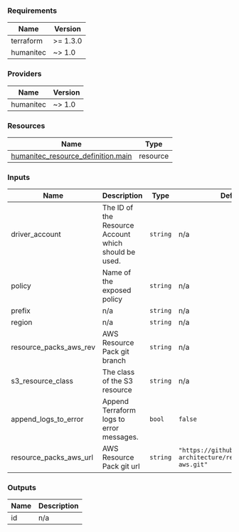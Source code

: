<!-- BEGIN_TF_DOCS -->
### Requirements

| Name | Version |
|------|---------|
| terraform | >= 1.3.0 |
| humanitec | ~> 1.0 |

### Providers

| Name | Version |
|------|---------|
| humanitec | ~> 1.0 |

### Resources

| Name | Type |
|------|------|
| [humanitec_resource_definition.main](https://registry.terraform.io/providers/humanitec/humanitec/latest/docs/resources/resource_definition) | resource |

### Inputs

| Name | Description | Type | Default | Required |
|------|-------------|------|---------|:--------:|
| driver\_account | The ID of the Resource Account which should be used. | `string` | n/a | yes |
| policy | Name of the exposed policy | `string` | n/a | yes |
| prefix | n/a | `string` | n/a | yes |
| region | n/a | `string` | n/a | yes |
| resource\_packs\_aws\_rev | AWS Resource Pack git branch | `string` | n/a | yes |
| s3\_resource\_class | The class of the S3 resource | `string` | n/a | yes |
| append\_logs\_to\_error | Append Terraform logs to error messages. | `bool` | `false` | no |
| resource\_packs\_aws\_url | AWS Resource Pack git url | `string` | `"https://github.com/humanitec-architecture/resource-packs-aws.git"` | no |

### Outputs

| Name | Description |
|------|-------------|
| id | n/a |
<!-- END_TF_DOCS -->